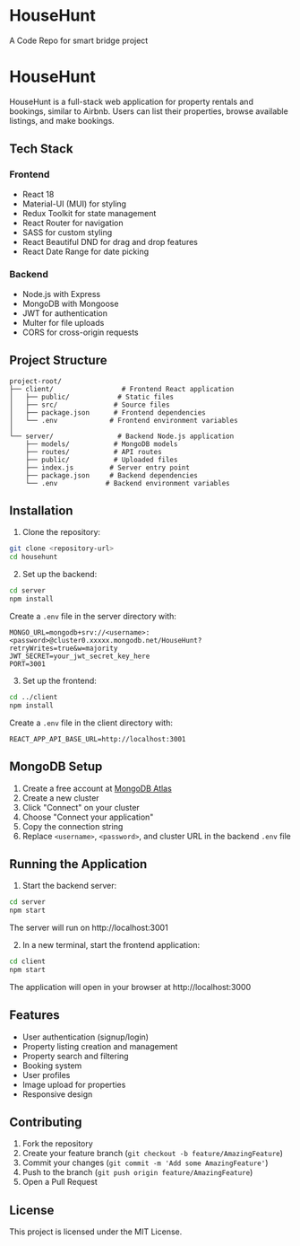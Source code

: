 # HouseHunt 
A Code Repo for smart bridge project 

# HouseHunt 

HouseHunt is a full-stack web application for property rentals and bookings, similar to Airbnb. Users can list their properties, browse available listings, and make bookings.

## Tech Stack

### Frontend

- React 18
- Material-UI (MUI) for styling
- Redux Toolkit for state management
- React Router for navigation
- SASS for custom styling
- React Beautiful DND for drag and drop features
- React Date Range for date picking

### Backend

- Node.js with Express
- MongoDB with Mongoose
- JWT for authentication
- Multer for file uploads
- CORS for cross-origin requests

## Project Structure

```
project-root/
├── client/                 # Frontend React application
│   ├── public/            # Static files
│   ├── src/              # Source files
│   ├── package.json      # Frontend dependencies
│   └── .env             # Frontend environment variables
│
└── server/                # Backend Node.js application
    ├── models/           # MongoDB models
    ├── routes/           # API routes
    ├── public/           # Uploaded files
    ├── index.js         # Server entry point
    ├── package.json     # Backend dependencies
    └── .env            # Backend environment variables
```

## Installation

1. Clone the repository:

```bash
git clone <repository-url>
cd househunt
```

2. Set up the backend:

```bash
cd server
npm install
```

Create a `.env` file in the server directory with:

```
MONGO_URL=mongodb+srv://<username>:<password>@cluster0.xxxxx.mongodb.net/HouseHunt?retryWrites=true&w=majority
JWT_SECRET=your_jwt_secret_key_here
PORT=3001
```

3. Set up the frontend:

```bash
cd ../client
npm install
```

Create a `.env` file in the client directory with:

```
REACT_APP_API_BASE_URL=http://localhost:3001
```

## MongoDB Setup

1. Create a free account at [MongoDB Atlas](https://www.mongodb.com/cloud/atlas/register)
2. Create a new cluster
3. Click "Connect" on your cluster
4. Choose "Connect your application"
5. Copy the connection string
6. Replace `<username>`, `<password>`, and cluster URL in the backend `.env` file

## Running the Application

1. Start the backend server:

```bash
cd server
npm start
```

The server will run on http://localhost:3001

2. In a new terminal, start the frontend application:

```bash
cd client
npm start
```

The application will open in your browser at http://localhost:3000

## Features

- User authentication (signup/login)
- Property listing creation and management
- Property search and filtering
- Booking system
- User profiles
- Image upload for properties
- Responsive design

## Contributing

1. Fork the repository
2. Create your feature branch (`git checkout -b feature/AmazingFeature`)
3. Commit your changes (`git commit -m 'Add some AmazingFeature'`)
4. Push to the branch (`git push origin feature/AmazingFeature`)
5. Open a Pull Request

## License

This project is licensed under the MIT License.
